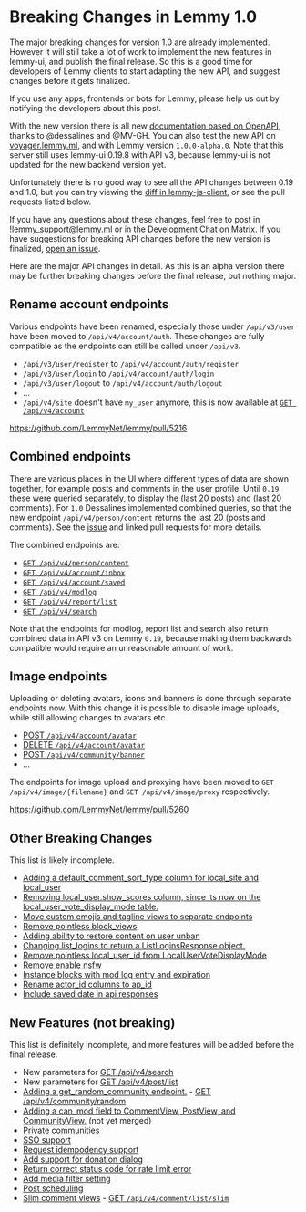 # Breaking Changes in Lemmy 1.0

The major breaking changes for version 1.0 are already implemented. However it will still take a lot of work to implement the new features in lemmy-ui, and publish the final release. So this is a good time for developers of Lemmy clients to start adapting the new API, and suggest changes before it gets finalized.

If you use any apps, frontends or bots for Lemmy, please help us out by notifying the developers about this post.

With the new version there is all new [documentation based on OpenAPI](https://join-lemmy.org/api/main), thanks to @dessalines and @MV-GH. You can also test the new API on [voyager.lemmy.ml](https://voyager.lemmy.ml), and with Lemmy version `1.0.0-alpha.0`. Note that this server still uses lemmy-ui 0.19.8 with API v3, because lemmy-ui is not updated for the new backend version yet.

Unfortunately there is no good way to see all the API changes between 0.19 and 1.0, but you can try viewing the [diff in lemmy-js-client](https://github.com/LemmyNet/lemmy-js-client/compare/release/v0.19...main), or see the pull requests listed below.

If you have any questions about these changes, feel free to post in [!lemmy_support@lemmy.ml](https://lemmyverse.link/c/lemmy_support@lemmy.ml) or in the [Development Chat on Matrix](https://matrix.to/#/#lemmydev:matrix.org). If you have suggestions for breaking API changes before the new version is finalized, [open an issue](https://github.com/LemmyNet/lemmy/issues).

Here are the major API changes in detail. As this is an alpha version there may be further breaking changes before the final release, but nothing major.

## Rename account endpoints

Various endpoints have been renamed, especially those under `/api/v3/user` have been moved to `/api/v4/account/auth`. These changes are fully compatible as the endpoints can still be called under `/api/v3`.

- `/api/v3/user/register` to `/api/v4/account/auth/register`
- `/api/v3/user/login` to `/api/v4/account/auth/login`
- `/api/v3/user/logout` to `/api/v4/account/auth/logout`
- ...
- `/api/v4/site` doesn't have `my_user` anymore, this is now available at [`GET /api/v4/account`](https://join-lemmy.org/api/main#operation/GetMyUser)

https://github.com/LemmyNet/lemmy/pull/5216

## Combined endpoints

There are various places in the UI where different types of data are shown together, for example posts and comments in the user profile. Until `0.19` these were queried separately, to display the (last 20 posts) and (last 20 comments). For `1.0` Dessalines implemented combined queries, so that the new endpoint `/api/v4/person/content` returns the last 20 (posts and comments). See the [issue](https://github.com/LemmyNet/lemmy/issues/2444) and linked pull requests for more details.

The combined endpoints are:

- [`GET /api/v4/person/content`](https://join-lemmy.org/api/main#operation/ListPersonContent)
- [`GET /api/v4/account/inbox`](https://join-lemmy.org/api/main#operation/ListInbox)
- [`GET /api/v4/account/saved`](https://join-lemmy.org/api/main#operation/ListPersonSaved)
- [`GET /api/v4/modlog`](https://join-lemmy.org/api/main#operation/GetModlog)
- [`GET /api/v4/report/list`](https://join-lemmy.org/api/main#operation/ListReports)
- [`GET /api/v4/search`](https://join-lemmy.org/api/main#operation/Search)

Note that the endpoints for modlog, report list and search also return combined data in API v3 on Lemmy `0.19`, because making them backwards compatible would require an unreasonable amount of work.

## Image endpoints

Uploading or deleting avatars, icons and banners is done through separate endpoints now. With this change it is possible to disable image uploads, while still allowing changes to avatars etc.

- [POST `/api/v4/account/avatar`](https://join-lemmy.org/api/main#operation/UploadUserAvatar)
- [DELETE `/api/v4/account/avatar`](https://join-lemmy.org/api/main#operation/DeleteUserAvatar)
- [POST `/api/v4/community/banner`](https://join-lemmy.org/api/main#operation/UploadCommunityBanner)
- ...

The endpoints for image upload and proxying have been moved to `GET /api/v4/image/{filename}` and `GET /api/v4/image/proxy` respectively.

https://github.com/LemmyNet/lemmy/pull/5260

## Other Breaking Changes

This list is likely incomplete.

- [Adding a default_comment_sort_type column for local_site and local_user](https://github.com/LemmyNet/lemmy/pull/4469)
- [Removing local_user.show_scores column, since its now on the local_user_vote_display_mode table.](https://github.com/LemmyNet/lemmy/pull/4497)
- [Move custom emojis and tagline views to separate endpoints](https://github.com/LemmyNet/lemmy/pull/4580)
- [Remove pointless block_views](https://github.com/LemmyNet/lemmy/pull/4841)
- [Adding ability to restore content on user unban](https://github.com/LemmyNet/lemmy/pull/4845)
- [Changing list_logins to return a ListLoginsResponse object.](https://github.com/LemmyNet/lemmy/pull/4888)
- [Remove pointless local_user_id from LocalUserVoteDisplayMode](https://github.com/LemmyNet/lemmy/pull/4890)
- [Remove enable nsfw](https://github.com/LemmyNet/lemmy/pull/5017)
- [Instance blocks with mod log entry and expiration](https://github.com/LemmyNet/lemmy/pull/5214)
- [Rename actor_id columns to ap_id](https://github.com/LemmyNet/lemmy/pull/5393)
- [Include saved date in api responses](https://github.com/LemmyNet/lemmy/pull/5384)

## New Features (not breaking)

This list is definitely incomplete, and more features will be added before the final release.

- New parameters for [GET /api/v4/search](https://join-lemmy.org/api/main#tag/Miscellaneous/operation/Search)
- New parameters for [GET /api/v4/post/list](https://join-lemmy.org/api/main#tag/Post/operation/GetPosts)
- [Adding a get_random_community endpoint.](https://github.com/LemmyNet/lemmy/pull/5042) - [GET /api/v4/community/random](https://join-lemmy.org/api/main#tag/Community/operation/GetRandomCommunity)
- [Adding a can_mod field to CommentView, PostView, and CommunityView.](https://github.com/LemmyNet/lemmy/pull/5398) (not yet merged)
- [Private communities](https://github.com/LemmyNet/lemmy/pull/5076)
- [SSO support](https://github.com/LemmyNet/lemmy/pull/4881)
- [Request idempodency support](https://github.com/LemmyNet/lemmy/pull/5329)
- [Add support for donation dialog](https://github.com/LemmyNet/lemmy/pull/5318)
- [Return correct status code for rate limit error](https://github.com/LemmyNet/lemmy/pull/5333)
- [Add media filter setting](https://github.com/LemmyNet/lemmy/pull/5325)
- [Post scheduling](https://github.com/LemmyNet/lemmy/pull/5025)
- [Slim comment views](https://github.com/LemmyNet/lemmy/pull/5335) - [GET `/api/v4/comment/list/slim`](https://join-lemmy.org/api/main#tag/Comment/operation/GetCommentsSlim)
